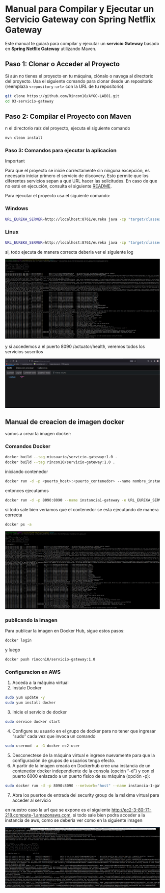 # Manual para Compilar y Ejecutar un Servicio Gateway con Spring Netflix Gateway

Este manual te guiará para compilar y ejecutar un **servicio Gateway** basado en **Spring Netflix Gateway** utilizando Maven.


## Paso 1: Clonar o Acceder al Proyecto

Si aún no tienes el proyecto en tu máquina, clónalo o navega al directorio del proyecto. Usa el siguiente comando para clonar desde un repositorio (reemplaza `<repository-url>` con la URL de tu repositorio):

```bash
git clone https://github.com/Rincon10/AYGO-LAB01.git
cd 03-servicio-gateway
```

## Paso 2: Compilar el Proyecto con Maven

n el directorio raíz del proyecto, ejecuta el siguiente comando

```bash
mvn clean install
```

### Paso 3: Comandos para ejecutar la aplicacion

>[!IMPORTANT]
Para que el proyecto se inicie correctamente sin ninguna excepción, es necesario iniciar primero el servicio de discovery. Esto permite que los diferentes servicios sepan a qué URL hacer las solicitudes. En caso de que no esté en ejecución, consulta el siguiente [README](../02-servicio-eureka-server/README.md).

Para ejecutar el proyecto usa el siguiente comando:

### Windows


```bash
URL_EUREKA_SERVER=http://localhost:8761/eureka java -cp "target/classes;target/dependency/*" com.escuelaing.edu.co.distribuited_systems.servicio_gateway.ServicioGatewayApplication
```

### Linux

```bash
URL_EUREKA_SERVER=http://localhost:8761/eureka java -cp "target/classes:target/dependency/*" com.escuelaing.edu.co.distribuited_systems.servicio_gateway.ServicioGatewayApplication
```

si, todo ejecuta de manera correcta deberia ver el siguiente log

![alt text](../docs/img/08-cmd-gateway.png)

y si accedemos a el puerto 8090 /actuator/health, veremos todos los servicios suscritos

![alt text](../docs/img/09-api_gateway.png)

## Manual de creacion de imagen docker

vamos a crear la imagen docker:
### Comandos Docker

```bash 
docker build --tag miusuario/servicio-gateway:1.0 .
docker build --tag rincon10/servicio-gateway:1.0 .
```

iniciando contenedor
```bash
docker run -d -p <puerto_host>:<puerto_contenedor> --name nombre_instancia <tu_usuario_docker>/<nombre_imagen>:<versión>
```

entonces ejecutamos

```bash
docker run -d -p 8090:8090 --name instancia1-gateway -e URL_EUREKA_SERVER=http://host.docker.internal:8761/eureka rincon10/servicio-gateway:1.0
```


si todo sale bien veriamos que el contenedor se esta ejecutando de manera correcta

```bash
docker ps -a
```

![alt text](../docs/img/10-gateway-docker.png)


### publicando la imagen

Para publicar la imagen en Docker Hub, sigue estos pasos:

```bash
docker login
```

y luego

```bash
docker push rincon10/servicio-gateway:1.0
```

### Configuracion en AWS

1. Acceda a la máquina virtual
2. Instale Docker

```bash
sudo yum update -y
sudo yum install docker
```
3. Inicie el servicio de docker

```bash
sudo service docker start
```
4. Configure su usuario en el grupo de docker para no tener que ingresar “sudo” cada vez que invoca un comando

```bash
sudo usermod -a -G docker ec2-user
```

5. Desconectese de la máquina virtual e ingrese nuevamente para que la configuración de grupos de usuarios tenga efecto.
6. A partir de la imagen creada en Dockerhub cree una instancia de un contenedor docker independiente de la consola (opción “-d”) y con el puerto 6000 enlazado a un puerto físico de su máquina (opción -p):



```bash
sudo docker run -d -p 8090:8090 --network="host" --name instancia-1-gateway -e URL_EUREKA_SERVER=http://localhost:8761/eureka rincon10/servicio-gateway:1.0
```

7. Abra los puertos de entrada del security group de la máxima virtual para acceder al servicio

en nuestro caso la url que se expone es el siguiente http://ec2-3-80-71-218.compute-1.amazonaws.com, si todo sale bien podra acceder a la instancia de aws, como se deberia ver como en la siguiente imagen


![alt text](../docs/img/11-gateway-aws.png)